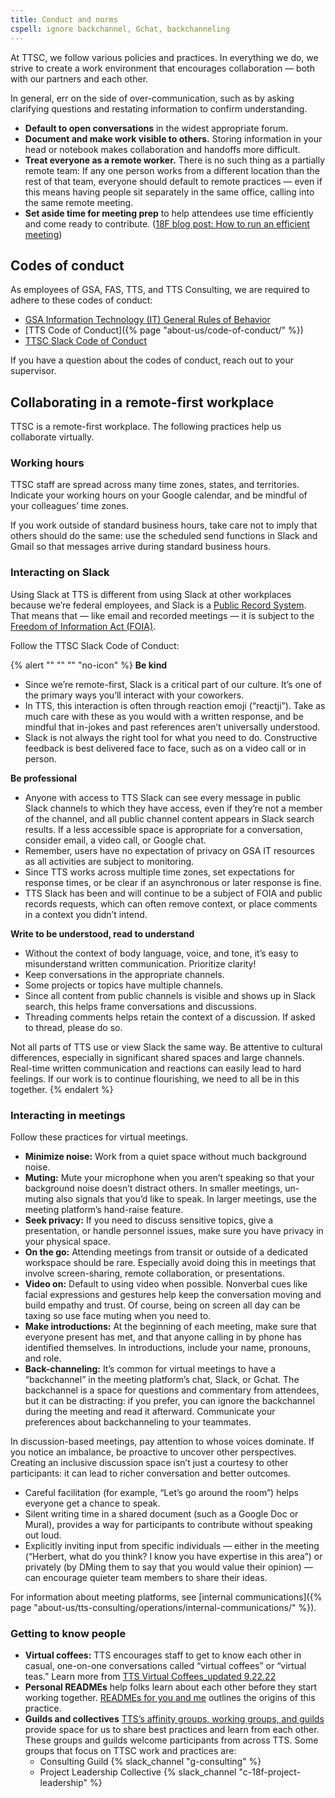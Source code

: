 ```yaml
---
title: Conduct and norms
cspell: ignore backchannel, Gchat, backchanneling
---
```


At TTSC, we follow various policies and practices. In everything we do, we strive to create a work environment that encourages collaboration — both with our partners and each other.

In general, err on the side of over-communication, such as by asking clarifying questions and restating information to confirm understanding.

- **Default to open conversations** in the widest appropriate forum.
- **Document and make work visible to others.** Storing information in your head or notebook makes collaboration and handoffs more difficult.
- **Treat everyone as a remote worker.** There is no such thing as a partially remote team: If any one person works from a different location than the rest of that team, everyone should default to remote practices — even if this means having people sit separately in the same office, calling into the same remote meeting.
- **Set aside time for meeting prep** to help attendees use time efficiently and come ready to contribute. ([18F blog post: How to run an efficient meeting](https://18f.gsa.gov/2016/12/14/how-to-run-an-efficient-meeting/))

## Codes of conduct

As employees of GSA, FAS, TTS, and TTS Consulting, we are required to adhere to these codes of conduct:

- [GSA Information Technology (IT) General Rules of Behavior](https://insite.gsa.gov/directives-library/gsa-information-technology-it-general-rules-of-behavior-4)
- [TTS Code of Conduct]({% page "about-us/code-of-conduct/" %})
- [TTSC Slack Code of Conduct](#interacting-on-slack)

If you have a question about the codes of conduct, reach out to your supervisor.

## Collaborating in a remote-first workplace

TTSC is a remote-first workplace. The following practices help us collaborate virtually.

### Working hours

TTSC staff are spread across many time zones, states, and territories. Indicate your working hours on your Google calendar, and be mindful of your colleagues’ time zones.

 If you work outside of standard business hours, take care not to imply that others should do the same: use the scheduled send functions in Slack and Gmail so that messages arrive during standard business hours.

### Interacting on Slack

Using Slack at TTS is different from using Slack at other workplaces because we’re federal employees, and Slack is a [Public Record System](https://insite.gsa.gov/employee-resources/directives-forms-and-regulations/records-and-information-management/search-gsas-record-schedules). That means that — like email and recorded meetings — it is subject to the [Freedom of Information Act (FOIA)](https://www.foia.gov/).

Follow the TTSC Slack Code of Conduct:

{% alert "" "" "" "no-icon" %}
  **Be kind**

  - Since we’re remote-first, Slack is a critical part of our culture. It’s one of the primary ways you’ll interact with your coworkers.
  - In TTS, this interaction is often through reaction emoji (“reactji”). Take as much care with these as you would with a written response, and be mindful that in-jokes and past references aren’t universally understood.
  - Slack is not always the right tool for what you need to do. Constructive feedback is best delivered face to face, such as on a video call or in person.

  **Be professional**

  - Anyone with access to TTS Slack can see every message in public Slack channels to which they have access, even if they’re not a member of the channel, and all public channel content appears in Slack search results. If a less accessible space is appropriate for a conversation, consider email, a video call, or Google chat.
  - Remember, users have no expectation of privacy on GSA IT resources as all activities are subject to monitoring.
  - Since TTS works across multiple time zones, set expectations for response times, or be clear if an asynchronous or later response is fine.
  - TTS Slack has been and will continue to be a subject of FOIA and public records requests, which can often remove context, or place comments in a context you didn’t intend.

  **Write to be understood, read to understand**

  - Without the context of body language, voice, and tone, it’s easy to misunderstand written communication. Prioritize clarity!
  - Keep conversations in the appropriate channels.
  - Some projects or topics have multiple channels.
  - Since all content from public channels is visible and shows up in Slack search, this helps frame conversations and discussions.
  - Threading comments helps retain the context of a discussion. If asked to thread, please do so.

  Not all parts of TTS use or view Slack the same way. Be attentive to cultural differences, especially in significant shared spaces and large channels. Real-time written communication and reactions can easily lead to hard feelings. If our work is to continue flourishing, we need to all be in this together.
{% endalert %}

### Interacting in meetings

Follow these practices for virtual meetings.

- **Minimize noise:** Work from a quiet space without much background noise.
- **Muting:** Mute your microphone when you aren’t speaking so that your background noise doesn’t distract others. In smaller meetings, un-muting also signals that you’d like to speak. In larger meetings, use the meeting platform’s hand-raise feature.
- **Seek privacy:** If you need to discuss sensitive topics, give a presentation, or handle personnel issues, make sure you have privacy in your physical space.
- **On the go:** Attending meetings from transit or outside of a dedicated workspace should be rare. Especially avoid doing this in meetings that involve screen-sharing, remote collaboration, or presentations.
- **Video on:** Default to using video when possible. Nonverbal cues like facial expressions and gestures help keep the conversation moving and build empathy and trust. Of course, being on screen all day can be taxing so use face muting when you need to.
- **Make introductions:** At the beginning of each meeting, make sure that everyone present has met, and that anyone calling in by phone has identified themselves. In introductions, include your name, pronouns, and role.
- **Back-channeling:** It’s common for virtual meetings to have a “backchannel” in the meeting platform’s chat, Slack, or Gchat. The backchannel is a space for questions and commentary from attendees, but it can be distracting: if you prefer, you can ignore the backchannel during the meeting and read it afterward. Communicate your preferences about backchanneling to your teammates.

In discussion-based meetings, pay attention to whose voices dominate. If you notice an imbalance, be proactive to uncover other perspectives. Creating an inclusive discussion space isn’t just a courtesy to other participants: it can lead to richer conversation and better outcomes.

- Careful facilitation (for example, “Let’s go around the room”) helps everyone get a chance to speak.
- Silent writing time in a shared document (such as a Google Doc or Mural), provides a way for participants to contribute without speaking out loud.
- Explicitly inviting input from specific individuals — either in the meeting (“Herbert, what do you think? I know you have expertise in this area”) or privately (by DMing them to say that you would value their opinion) — can encourage quieter team members to share their ideas.

For information about meeting platforms, see [internal communications]({% page "about-us/tts-consulting/operations/internal-communications/" %}).

### Getting to know people

- **Virtual coffees:** TTS encourages staff to get to know each other in casual, one-on-one conversations called “virtual coffees” or “virtual teas.” Learn more from [TTS Virtual Coffees\_updated 9.22.22](https://docs.google.com/document/d/1wjIjmzXhDCTU6aJZHADndIPksQgvderQbqyGA2q7EzA/edit#heading=h.n8dcb98f8n0o)
- **Personal READMEs** help folks learn about each other before they start working together. [READMEs for you and me](https://18f.gsa.gov/2020/03/05/readmes-for-you-and-me/) outlines the origins of this practice.
- **Guilds and collectives** [TTS’s affinity groups, working groups, and guilds](https://handbook.tts.gsa.gov/training-and-development/working-groups-and-guilds-101/) provide space for us to share best practices and learn from each other. These groups and guilds welcome participants from across TTS. Some groups that focus on TTSC work and practices are:
  - Consulting Guild {% slack_channel "g-consulting" %}
  - Project Leadership Collective {% slack_channel "c-18f-project-leadership" %}
